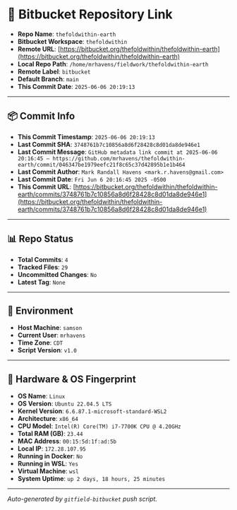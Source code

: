 # 🔗 Bitbucket Repository Link

- **Repo Name**: `thefoldwithin-earth`
- **Bitbucket Workspace**: `thefoldwithin`
- **Remote URL**: [https://bitbucket.org/thefoldwithin/thefoldwithin-earth](https://bitbucket.org/thefoldwithin/thefoldwithin-earth)
- **Local Repo Path**: `/home/mrhavens/fieldwork/thefoldwithin-earth`
- **Remote Label**: `bitbucket`
- **Default Branch**: `main`
- **This Commit Date**: `2025-06-06 20:19:13`

---

## 📦 Commit Info

- **This Commit Timestamp**: `2025-06-06 20:19:13`
- **Last Commit SHA**: `3748761b7c10856a8d6f28428c8d01da8de946e1`
- **Last Commit Message**: `GitHub metadata link commit at 2025-06-06 20:16:45 — https://github.com/mrhavens/thefoldwithin-earth/commit/046347be1979eefc21f8c65c37d42895b1e1b464`
- **Last Commit Author**: `Mark Randall Havens <mark.r.havens@gmail.com>`
- **Last Commit Date**: `Fri Jun 6 20:16:45 2025 -0500`
- **This Commit URL**: [https://bitbucket.org/thefoldwithin/thefoldwithin-earth/commits/3748761b7c10856a8d6f28428c8d01da8de946e1](https://bitbucket.org/thefoldwithin/thefoldwithin-earth/commits/3748761b7c10856a8d6f28428c8d01da8de946e1)

---

## 📊 Repo Status

- **Total Commits**: `4`
- **Tracked Files**: `29`
- **Uncommitted Changes**: `No`
- **Latest Tag**: `None`

---

## 🧭 Environment

- **Host Machine**: `samson`
- **Current User**: `mrhavens`
- **Time Zone**: `CDT`
- **Script Version**: `v1.0`

---

## 🧬 Hardware & OS Fingerprint

- **OS Name**: `Linux`
- **OS Version**: `Ubuntu 22.04.5 LTS`
- **Kernel Version**: `6.6.87.1-microsoft-standard-WSL2`
- **Architecture**: `x86_64`
- **CPU Model**: `Intel(R) Core(TM) i7-7700K CPU @ 4.20GHz`
- **Total RAM (GB)**: `23.44`
- **MAC Address**: `00:15:5d:1f:ad:5b`
- **Local IP**: `172.28.107.95`
- **Running in Docker**: `No`
- **Running in WSL**: `Yes`
- **Virtual Machine**: `wsl`
- **System Uptime**: `up 2 days, 18 hours, 25 minutes`

---

_Auto-generated by `gitfield-bitbucket` push script._
